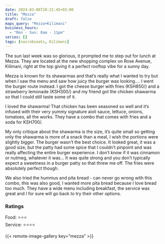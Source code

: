 ```yaml
---
date: 2024-03-06T20:21:45+03:00
title: "Mezza"
draft: false
maps_query: "Mezza+Kilimani"
business_hours:
  - "Mon - Sun: 8am - 11pm"
series: []
tags: [nairobieats, Kilimani]
---
```


The sun last week was so glorious, it prompted me to step out for lunch at Mezza. They are located at the new shopping complex on Rose Avenue, Kilimani, right at the top giving it a perfect rooftop vibe for a sunny day.

Mezza is known for its shawarmas and that’s really what I wanted to try but when I saw the menu and saw how juicy the burger was looking…. I went the burger route instead. I got the cheese burger with fries (KSH850/) and a strawberry lemonade (KSH300/) and my friend got the chicken shawarma so that I could still taste some of it.

I loved the shawarma! That chicken has been seasoned so well and it’s infused with their very yummy signature aioli sauce, lettuce, onions, tomatoes, all the works. They have a combo that comes with fries and a soda for KSH700/.

My only critique about the shawarma is the size, it’s quite small so getting only the shawarma is more of a snack than a meal, I wish the portions were slightly bigger. The burger wasn’t the best choice. It looked great, it was a good size, but the patty had some spice that I couldn’t pinpoint and was really affecting the entire burger experience. I don’t know if it was cinnamon or nutmeg, whatever it was… It was quite strong and you don’t typically expect a sweetness in a burger patty so that threw me off. The fries were absolutely perfect though.

We also tried the hummus and pita bread - can never go wrong with this combo, this was also good, I wanted more pita bread because I love bread too much. They have a wide menu including breakfast, the service was great and I for sure will go back to try their other options.

### Ratings

Food: ⭐️⭐️⭐️<br>
Service: ⭐️⭐️⭐️⭐️<br>

{{< remote-image-gallery key="mezza" >}}
